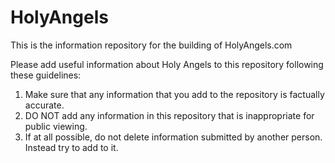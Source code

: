 HolyAngels
==========

This is the information repository for the building of HolyAngels.com

Please add useful information about Holy Angels to this repository following these guidelines:
  1. Make sure that any information that you add to the repository is factually accurate.
  2. DO NOT add any information in this repository that is inappropriate for public viewing.
  3. If at all possible, do not delete information submitted by another person. Instead try to add to it.
